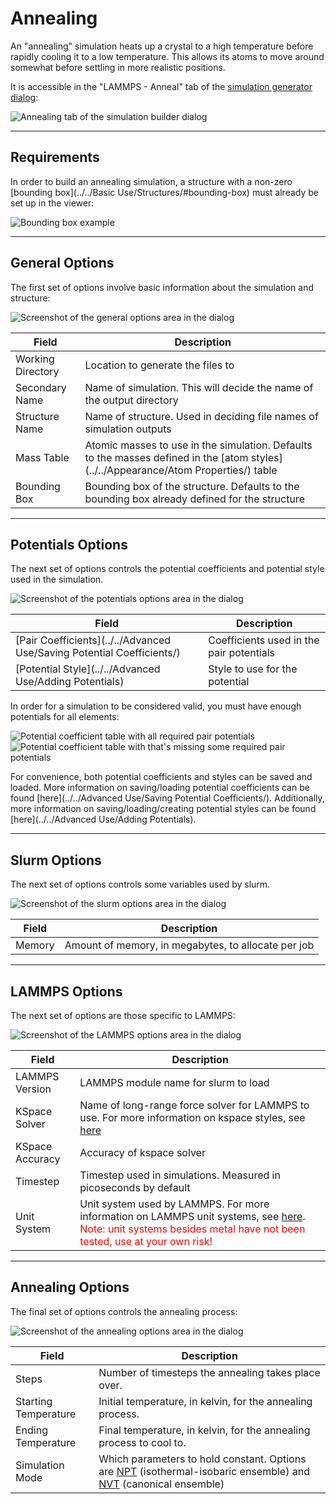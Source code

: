 # Annealing

An "annealing" simulation heats up a crystal to a high temperature 
before rapidly cooling it to a low temperature. This allows its 
atoms to move around somewhat before settling in more realistic 
positions.

It is accessible in the "LAMMPS - Anneal" tab of the 
[simulation generator dialog](../):

![Annealing tab of the simulation builder dialog](overview.png)

---

## Requirements

In order to build an annealing simulation, a structure with a non-zero 
[bounding box](../../Basic Use/Structures/#bounding-box) must already 
be set up in the viewer:

![Bounding box example](boundingBox.png)

---

## General Options

The first set of options involve basic information about the 
simulation and structure:

![Screenshot of the general options area in the dialog](generalOptions.png)

| Field             | Description |
| ----------------- | ----------- |
| Working Directory | Location to generate the files to |
| Secondary Name    | Name of simulation. This will decide the name of the output directory |
| Structure Name    | Name of structure. Used in deciding file names of simulation outputs |
| Mass Table        | Atomic masses to use in the simulation. Defaults to the masses defined in the [atom styles](../../Appearance/Atom Properties/) table |
| Bounding Box      | Bounding box of the structure. Defaults to the bounding box already defined for the structure |

---

## Potentials Options

The next set of options controls the potential coefficients and 
potential style used in the simulation.

![Screenshot of the potentials options area in the dialog](potentialsOptions.png)

| Field             | Description                              |
| ----------------- | ---------------------------------------- |
| [Pair Coefficients](../../Advanced Use/Saving Potential Coefficients/) | Coefficients used in the pair potentials |
| [Potential Style](../../Advanced Use/Adding Potentials)                | Style to use for the potential           |

In order for a simulation to be considered valid, you must have enough potentials for all elements:

![Potential coefficient table with all required pair potentials](potentialsGood.png) ![Potential coefficient table with that's missing some required pair potentials](potentialsBad.png)

For convenience, both potential coefficients and styles can be 
saved and loaded. More information on saving/loading potential 
coefficients can be found 
[here](../../Advanced Use/Saving Potential Coefficients/). 
Additionally, more information on saving/loading/creating potential 
styles can be found [here](../../Advanced Use/Adding Potentials).

---

## Slurm Options

The next set of options controls some variables used by slurm.

![Screenshot of the slurm options area in the dialog](slurmOptions.png)

| Field  | Description                                         |
| ------ | --------------------------------------------------- |
| Memory | Amount of memory, in megabytes, to allocate per job |

---

## LAMMPS Options

The next set of options are those specific to LAMMPS:

![Screenshot of the LAMMPS options area in the dialog](lammpsOptions.png)

| Field           | Description |
| --------------- | ----------- |
| LAMMPS Version  | LAMMPS module name for slurm to load |
| KSpace Solver   | Name of long-range force solver for LAMMPS to use. For more information on kspace styles, see [here](https://docs.lammps.org/kspace_style.html) |
| KSpace Accuracy | Accuracy of kspace solver |
| Timestep        | Timestep used in simulations. Measured in picoseconds by default |
| Unit System     | Unit system used by LAMMPS. For more information on LAMMPS unit systems, see [here](https://docs.lammps.org/units.html). <span style="color: red;">Note: unit systems besides metal have not been tested, use at your own risk!</span>

---

## Annealing Options

The final set of options controls the annealing process:

![Screenshot of the annealing options area in the dialog](annealOptions.png)

| Field                | Description |
| -------------------- | ----------- |
| Steps                | Number of timesteps the annealing takes place over. |
| Starting Temperature | Initial temperature, in kelvin, for the annealing process. |
| Ending Temperature   | Final temperature, in kelvin, for the annealing process to cool to. |
| Simulation Mode      | Which parameters to hold constant. Options are [NPT](https://docs.lammps.org/fix_nh.html#fix-npt-command) (isothermal-isobaric ensemble) and [NVT](https://docs.lammps.org/fix_nh.html#fix-nvt-command) (canonical ensemble) |
